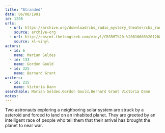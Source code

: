 ```yaml
---
title: "Stranded"
date: 06/08/1981
id: 1208
urls: 
  - url: https://archive.org/download/cbs_radio_mystery_theater/cbs_radio_mystery_theater-1201-1250.zip/cbs_radio_mystery_theater-1201-1250%2Fcbsrmt_1208_stranded.mp3
    source: archive-org
  - url: http://cbsrmt.thelongtrek.com/vinyl/CBSRMT%20-%20810608%201208%20Stranded_afrts.mp3
    source: kl-vinyl
actors:  
  - id: 6
    name: Marian Seldes  
  - id: 133
    name: Gordon Gould  
  - id: 325
    name: Bernard Grant
writers:  
  - id: 215
    name: Victoria Dann
searchable: Marian Seldes,Gordon Gould,Bernard Grant Victoria Dann
notes:  
---
```

Two astronauts exploring a neighboring solar system are struck by a asteroid and forced to land on an inhabited planet. They are greeted by an intelligent race of people who tell them that their arrival has brought the planet to near war.